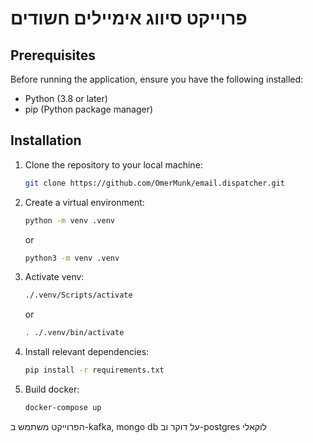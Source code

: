 # פרוייקט סיווג אימיילים חשודים

## Prerequisites
Before running the application, ensure you have the following installed:
- Python (3.8 or later)
- pip (Python package manager)

## Installation
1. Clone the repository to your local machine:
   ```bash
   git clone https://github.com/OmerMunk/email.dispatcher.git
   ```
   
2. Create a virtual environment:
    ```bash
    python -m venv .venv
    ```
   or
    ```bash
   python3 -m venv .venv
   ```
3. Activate venv:
    ```bash
   ./.venv/Scripts/activate
    ```
   or
    ```bash
   . ./.venv/bin/activate
    ```

4. Install relevant dependencies:
    ```bash
   pip install -r requirements.txt
    ```
5. Build docker:
     ```bash
   docker-compose up 
    ```

הפרוייקט משתמש ב-kafka, mongo db
על דוקר וב-postgres לוקאלי

